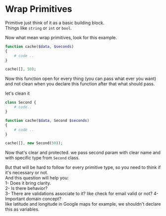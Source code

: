 # Wrap Primitives

Primitive just think of it as a basic building block. <br>
Things like <code>string</code> or <code>int</code> or <code>bool</code>.

Now what mean wrap primitives, look for this example.
```php
function cache($data, $seconds)
{
    # code ..
}

cache([], 50);
```
Now this function open for every thing (you can pass what ever you want) and not clean when you declare this function after that what should pass.

let's clean it
```php
class Second {
    # code..
}

function cache($data, Second $seconds)
{
    # code ..
}

cache([], new Second(50));
```
Now that's clear and protected. we pass second param with clear name and with specific type from <code>Second</code> class.

But that will be hard to follow for every primitive type, so you need to think if it's necessary or not. <br>
And this question will help you: <br>
1- Does it bring clarity. <br>
2- Is there behavior? <br>
3- There are validations associate to it? like check for email valid or not?
4- Important domain concept? <br> like latitude and longitude in Google maps for example, we shouldn't declare this as variables.
